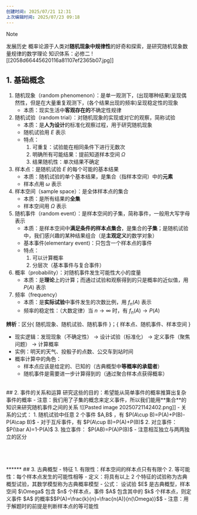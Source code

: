 ```yaml
---
创建时间: 2025/07/21 12:31
上次编辑时间: 2025/07/23 09:18
---
```

> [!NOTE] 
> 
> 发展历史 
> 概率论源于人类对**随机现象中规律性**的好奇和探索，是研究随机现象数量规律的数学理论
> 知识体系：必修二
> ![[2058d66445620116a81107ef2365b07.jpg]]
## 1. 基础概念

1. 随机现象（random phenomenon）：是单一观测下，(出现哪种结果)呈现偶然性，但是在大量重复观测下，(各个结果出现的频率)呈现稳定性的现象
	- 本质：现实生活中**客观存在的**不确定性规律
2. 随机试验（random trial）：对随机现象的实现或对它的观察，简称试验
	- 本质：是**人为设计**的标准化观察过程，用于研究随机现象
	- 随机试验用 $\mathit E$ 表示
	- 特点：
		1. 可重复：试验能在相同条件下进行无数次
		2. 明确所有可能结果：提前知道样本空间 $\Omega$ 
		3. 结果随机性：单次结果不确定
3. 样本点：是随机试验 $\mathit E$ 的每个可能的基本结果
	- 本质：随机试验的单个基本结果，是集合（指样本空间）中的**元素**
	- 样本点用 $\omega$ 表示
4. 样本空间（sample space）：是全体样本点的集合
	- 本质：是所有结果的**全集**
	- 样本空间用 $\Omega$ 表示
5. 随机事件（random event）：是样本空间的子集，简称事件，一般用大写字母表示
	- 本质：是样本空间中**满足条件的样本点集合**，是集合的**子集**；是随机试验中，我们感兴趣的某种结果组合（是**主观定义**的数学对象）
	- 基本事件(elementary event)：只包含一个样本点的事件
	- 特点：
		1. 可以计算概率
		2. 分层次（基本事件与复合事件）
6. 概率（probability）：对随机事件发生可能性大小的度量
	- 本质：是**理论**上的计算；而通过试验和观察得到的只是概率的近似值，用 $P(A)$ 表示
7. 频率（frequency）
	- 本质：是**实际试验**中事件发生的次数比例，用 $f_n(A)$ 表示
	- 频率的稳定性：（大数定律）当 $n\to \infty$ 时，有 $f_n(A)\to P(A)$

**辨析**：区分{ 随机现象、随机试验、随机事件 }；{ 样本点、随机事件、样本空间 }
- 现实逻辑：发现现象（不确定性） $\to$ 设计试验（标准化） $\to$ 定义事件（聚焦问题） $\to$ 计算概率
- 实例：明天的天气、投骰子的点数、公交车到站时间
- 概率计算中的角色：
	- 样本点应该是给定的、已知的（古典概型中**等概率的承载者**）
	- 随机事件是需要进一步计算得到的（通过聚合样本点获得概率）
<br>
## 2. 事件的关系和运算
研究这些的目的：希望能从简单事件的概率推算出复杂事件的概率
- 注意：我们用了子集的概念来定义事件，所以我们能用**集合**的知识来研究随机事件之间的关系
![[Pasted image 20250721142402.png]]
- 关系的公式：
	1. 随机试验中任意 2 个事件 $A,B$ ，有 $P(A\cup B)=P(A)+P(B)-P(A\cap B)$   
		- 对于互斥事件，有 $P(A\cup B)=P(A)+P(B)$  
	2. 对立事件： $P(\bar A)=1-P(A)$  
	3. 独立事件： $P(AB)=P(A)P(B)$   
		- 注意相互独立与两两独立的区分
<br>
<br>
<br>
<br>
<br>
******
## 3. 古典概型
- 特征
	1. 有限性：样本空间的样本点只有有限个
	2. 等可能性：每个样本点发生的可能性相等
- 定义：将具有以上 2 个特征的试验称为古典概型试验，其数学模型称为古典概率模型
- 公式：
	设试验 $E$ 是古典概型，样本空间 $\Omega$ 包含 $n$ 个样本点，事件 $A$ 包含其中的 $k$ 个样本点，则定义事件 $A$ 的概率$$P(A)=\frac{k}{n}=\frac{n(A)}{n(\Omega)}$$ 
	- 注意：用于解题时的前提是判断样本点的等可能性

